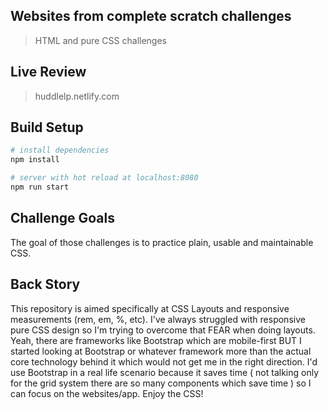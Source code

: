 ## Websites from complete scratch challenges
> HTML and pure CSS challenges

##  Live Review
> huddlelp.netlify.com

## Build Setup

``` bash
# install dependencies
npm install

# server with hot reload at localhost:8080
npm run start

```

## Challenge Goals
The goal of those challenges is to practice plain, usable and maintainable CSS.


## Back Story
This repository is aimed specifically at CSS Layouts and responsive measurements (rem, em, %, etc). I've always struggled with responsive pure CSS design so I'm trying to overcome that FEAR when doing layouts. Yeah, there are frameworks like Bootstrap which are mobile-first BUT I started looking at Bootstrap or whatever framework more than the actual core technology behind it which would not get me in the right direction. I'd use Bootstrap in a real life scenario because it saves time ( not talking only for the grid system there are so many components which save time ) so I can focus on the websites/app. Enjoy the CSS!
